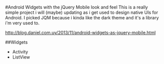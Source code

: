 #Android Widgets with the jQuery Mobile look and feel
This is a really simple project i will (maybe) updating as i get used to design
native UIs for Android.
I picked JQM because i kinda like the dark theme and it's a library i'm very used to.

http://blog.daniel.com.uy/2013/11/android-widgets-as-jquery-mobile.html

##Widgets
- Activity
- ListView
